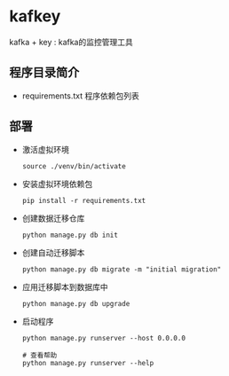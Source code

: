# kafkey

kafka + key : kafka的监控管理工具


## 程序目录简介
* requirements.txt 程序依赖包列表


## 部署

* 激活虚拟环境

	```
	source ./venv/bin/activate
	```

* 安装虚拟环境依赖包

	```
	pip install -r requirements.txt
	```

* 创建数据迁移仓库


	```
	python manage.py db init
	```

* 创建自动迁移脚本

	```
	python manage.py db migrate -m "initial migration"
	```

* 应用迁移脚本到数据库中

	```
	python manage.py db upgrade
	```

* 启动程序

	```
	python manage.py runserver --host 0.0.0.0
	
	# 查看帮助
	python manage.py runserver --help 
	```
     
   



